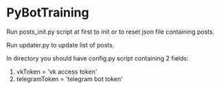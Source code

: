 # PyBotTraining
Run posts_init.py script at first to init or to reset json file containing posts.

Run updater.py to update list of posts.

In directory you should have config.py script containing 2 fields:

1. vkToken = 'vk access token'
2. telegramToken = 'telegram bot token'
